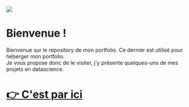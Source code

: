 <img src="https://bigheadmax.github.io/images/banner-black.jpg">

# **Bienvenue !**

Bienvenue sur le repository de mon portfolio. Ce dernier est utilisé pour héberger mon portfolio.<br>
Je vous propose donc de le visiter, j'y présente quelques-uns de mes projets en datascience.<br>
<h1><span style="color: PaleGreen;"><a href="https://bigheadmax.github.io/" target="_blank">👉 C'est par ici</a></span></h1>


